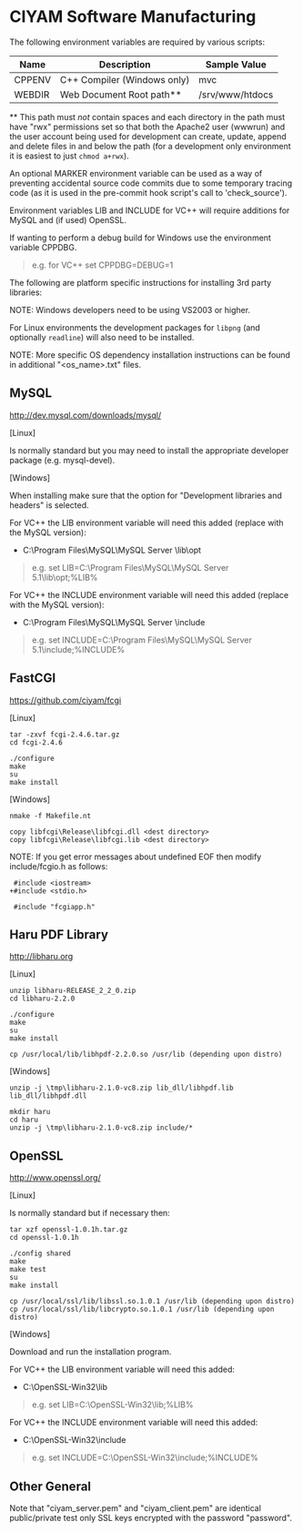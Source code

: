 CIYAM Software Manufacturing
============================

The following environment variables are required by various scripts:

Name   | Description                 | Sample Value
------ | --------------------------- | ---------------
CPPENV | C++ Compiler (Windows only) | mvc
WEBDIR | Web Document Root path**    | /srv/www/htdocs

** This path must *not* contain spaces and each directory in the path must have "rwx" permissions set so that
both the Apache2 user (wwwrun) and the user account being used for development can create, update, append and
delete files in and below the path (for a development only environment it is easiest to just `chmod a+rwx`).

An optional MARKER environment variable can be used as a way of preventing accidental source code commits due
to some temporary tracing code (as it is used in the pre-commit hook script's call to 'check_source').

Environment variables LIB and INCLUDE for VC++ will require additions for MySQL and (if used) OpenSSL.

If wanting to perform a debug build for Windows use the environment variable CPPDBG.
> e.g. for VC++ set CPPDBG=DEBUG=1

The following are platform specific instructions for installing 3rd party libraries:

NOTE: Windows developers need to be using VS2003 or higher.

For Linux environments the development packages for `libpng` (and optionally `readline`) will also need to be
installed.

NOTE: More specific OS dependency installation instructions can be found in additional "<os_name>.txt" files.

MySQL
-----
http://dev.mysql.com/downloads/mysql/

[Linux]

Is normally standard but you may need to install the appropriate developer package (e.g. mysql-devel).

[Windows]

When installing make sure that the option for "Development libraries and headers" is selected.

For VC++ the LIB environment variable will need this added (replace <ver> with the MySQL version):
- C:\Program Files\MySQL\MySQL Server <ver>\lib\opt<br/>
> e.g. set LIB=C:\Program Files\MySQL\MySQL Server 5.1\lib\opt;%LIB%

For VC++ the INCLUDE environment variable will need this added (replace <ver> with the MySQL version):
- C:\Program Files\MySQL\MySQL Server <ver>\include<br/>
> e.g. set INCLUDE=C:\Program Files\MySQL\MySQL Server 5.1\include;%INCLUDE%

FastCGI
-------
https://github.com/ciyam/fcgi

[Linux]

```
tar -zxvf fcgi-2.4.6.tar.gz
cd fcgi-2.4.6

./configure
make
su
make install
```

[Windows]

```
nmake -f Makefile.nt

copy libfcgi\Release\libfcgi.dll <dest directory>
copy libfcgi\Release\libfcgi.lib <dest directory>
```

NOTE: If you get error messages about undefined EOF then modify include/fcgio.h as follows:

```
 #include <iostream>
+#include <stdio.h>

 #include "fcgiapp.h"

```

Haru PDF Library
----------------
http://libharu.org

[Linux]

```
unzip libharu-RELEASE_2_2_0.zip
cd libharu-2.2.0

./configure
make
su
make install

cp /usr/local/lib/libhpdf-2.2.0.so /usr/lib (depending upon distro)
```

[Windows]

```
unzip -j \tmp\libharu-2.1.0-vc8.zip lib_dll/libhpdf.lib lib_dll/libhpdf.dll

mkdir haru
cd haru
unzip -j \tmp\libharu-2.1.0-vc8.zip include/*
```

OpenSSL
-------
http://www.openssl.org/

[Linux]

Is normally standard but if necessary then:

```
tar xzf openssl-1.0.1h.tar.gz
cd openssl-1.0.1h

./config shared
make
make test
su
make install

cp /usr/local/ssl/lib/libssl.so.1.0.1 /usr/lib (depending upon distro)
cp /usr/local/ssl/lib/libcrypto.so.1.0.1 /usr/lib (depending upon distro)
```

[Windows]

Download and run the installation program.

For VC++ the LIB environment variable will need this added:
- C:\OpenSSL-Win32\lib<br/>
> e.g. set LIB=C:\OpenSSL-Win32\lib;%LIB%

For VC++ the INCLUDE environment variable will need this added:
- C:\OpenSSL-Win32\include<br/>
> e.g. set INCLUDE=C:\OpenSSL-Win32\include;%INCLUDE%

Other General
-------------

Note that "ciyam_server.pem" and "ciyam_client.pem" are identical public/private test only SSL keys encrypted
with the password "password".
